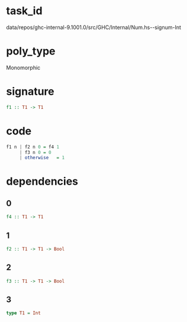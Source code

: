 
# task_id
data/repos/ghc-internal-9.1001.0/src/GHC/Internal/Num.hs--signum-Int

# poly_type
Monomorphic

# signature
```haskell
f1 :: T1 -> T1
```   

# code
```haskell
f1 n | f2 n 0 = f4 1
     | f3 n 0 = 0
     | otherwise   = 1
```

# dependencies
## 0
```haskell
f4 :: T1 -> T1
```
## 1
```haskell
f2 :: T1 -> T1 -> Bool
```
## 2
```haskell
f3 :: T1 -> T1 -> Bool
```
## 3
```haskell
type T1 = Int
```